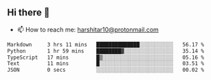 ## Hi there 👋
- 📫 How to reach me: harshitar10@protonmail.com  
<!--START_SECTION:waka-->

```txt
Markdown     3 hrs 11 mins   ██████████████░░░░░░░░░░░   56.17 %
Python       1 hr 59 mins    ████████▓░░░░░░░░░░░░░░░░   35.14 %
TypeScript   17 mins         █▒░░░░░░░░░░░░░░░░░░░░░░░   05.16 %
Text         11 mins         █░░░░░░░░░░░░░░░░░░░░░░░░   03.51 %
JSON         0 secs          ░░░░░░░░░░░░░░░░░░░░░░░░░   00.02 %
```

<!--END_SECTION:waka-->

<!--
**hharshitarora/hharshitarora** is a ✨ _special_ ✨ repository because its `README.md` (this file) appears on your GitHub profile.

Here are some ideas to get you started:

- 🔭 I’m currently working on ...
- 🌱 I’m currently learning ...
- 👯 I’m looking to collaborate on ...
- 🤔 I’m looking for help with ...
- 💬 Ask me about ...
- 📫 How to reach me: ...
- 😄 Pronouns: ...
- ⚡ Fun fact: ...
-->

